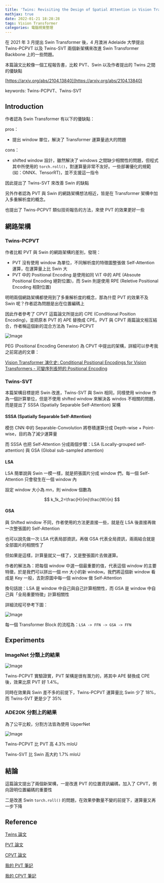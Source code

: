 ```yaml
---
title: 'Twins: Revisiting the Design of Spatial Attention in Vision Transformers'
mathjax: true
date: 2022-01-21 18:28:28
tags: Vision Transformer
categories: 電腦視覺整理
---
```


在 2021 年 3 月提出 Swin Transformer 後，4 月澳洲 Adelaide 大學提出 Twins-PCPVT 以及 Twins-SVT 兩個新架構來改進 Swin Transformer Backbone 上的一些問題。

本篇論文比較像一個工程報告書，比較 PVT、Swin 以及作者提出的 Twins 之間的優缺點

[https://arxiv.org/abs/2104.13840](https://arxiv.org/abs/2104.13840)

keywords: Twins-PCPVT、Twins-SVT
<!--more-->

## Introduction

作者認為 Swin Transformer 有以下的優缺點：

pros：

* 提出 window 單位，解決了 Transformer 運算量過大的問題

cons：

* shifted window 設計，雖然解決了 windows 之間缺少相關性的問題，但程式其中所使用的 `torch.roll()`，對運算量非常不友好。一些部署優化的規範 (如：ONNX、TensorRT)，並不支援這一指令

因此提出了 Twins-SVT 來改善 Swin 的缺點

另外作者認為 PVT 與 Swin 的網路架構想法相近，皆是在 Transformer 架構中加入多重解析度的概念。

也提出了 Twins-PCPVT 類似技術報告的方法，來使 PVT 的效果更好一些

## 網路架構

### Twins-PCPVT

作者比較 PVT 與 Swin 的網路架構的差別，發現：

* PVT 沒有使用 window 為單位，不同解析度的特徵圖整張做 Self-Attention 運算，在運算量上比 Swin 大
* PVT 中的 Positional Encoding 是使用如同 ViT 中的 APE (Absoute Positional Encoding 絕對位置)，而 Swin 則是使用 RPE (Reletive Positional Encoding 相對位置)

明明兩個網路架構都使用到了多重解析度的概念，那為什麼 PVT 的效果不及 Swin 呢？作者認為問題是出在位置編碼上

因此作者參考了 CPVT 這篇論文所提出的 CPE (Conditional Position Encoding)，並把原本 PVT 的 APE 替換成 CPE。PVT 與 CPVT 兩篇論文相互結合，作者稱這個新的混合方法為 Twins-PCPVT

![Image](https://i.imgur.com/r65k5FV.png)

PEG (Positional Encoding Generator) 為 CPVT 中提出的架構，詳細可以參考我之前寫過的文章：

[Vision Transformer 演化史: Conditional Positional Encodings for Vision Transformers - 可變序列長短的 Positional Encoding](https://mushding.space/2021/07/28/Vision-Transformer-%E6%BC%94%E5%8C%96%E5%8F%B2-Conditional-Positional-Encodings-for-Vision-Transformers-%E5%8F%AF%E8%AE%8A%E5%BA%8F%E5%88%97%E9%95%B7%E7%9F%AD%E7%9A%)

### Twins-SVT

本篇架構目標是把 Swin 改進，Twins-SVT 與 Swin 相同，同樣使用 window 作為一個計算單位，但是不使用 shifted window 來解決各 windos 不相關的問題，而是提出了 SSSA (Spatially Separable Self-Attention) 架構

#### SSSA (Spatially Separable Self-Attention)

模仿 CNN 中的 Separable-Convolution 將卷積運算分成 Depth-wise + Point-wise，目的為了減少運算量

而 SSSA 也把 Self-Attention 分成兩個步驟：LSA (Locally-grouped self-attention) 與 GSA (Global sub-sampled attention)

#### LSA

LSA 簡單說與 Swin 一模一樣，就是把張圖片分成 window 們，每一個 Self-Attention 只會發生在一個 window 內

設定 window 大小為 $mn$，則 window 個數為 

$$
k_1k_2=\frac{H}{m}\frac{W}{n}
$$

#### GSA

與 Shifted window 不同，作者使用的方法更直接一些，就是在 LSA 後直接再做一次整張圖的 Self-Attention

也可以說先做一次 LSA 代表局部資訊，再做 GSA 代表全局資訊，兩兩結合就是全部圖片的相關性了

但如果是這樣，計算量就又一樣了，又是整張圖片去做運算。

作者的解法為：把每個 window 中選一個最重要的值，代表這個 window 的主要特徵，於是我們可以拼出一個 $mn$ 大小的新 window。我們將這個新 window 看成是 Key 一般，去對原圖中每一個 window 做 Self-Attention

換句話說：LSA 是 window 中自己與自己計算相關性，而 GSA 是 window 中自己與「全局重要特徵」計算相關性

詳細流程可參考下圖：

![Image](https://i.imgur.com/eqJueht.png)

每一個 Transformer Block 的流程為：`LSA -> FFN -> GSA -> FFN`

## Experiments

### ImageNet 分類上的結果

![Image](https://i.imgur.com/DEYK7L4.png)

Twins-PCPVT 實驗證實，PVT 架構是很有潛力的，將其中 APE 替換成 CPE 後，效果比原 PVT 好 1.4%。

同時在效果與 Swin 差不多的前提下，Twins-PCPVT 運算量比 Swin 少了 18%，而 Twins-SVT 更是少了 35%

### ADE20K 分割上的結果

為了公平比較，分割方法皆為使用 UpperNet

![Image](https://i.imgur.com/9nUPKrx.png)

Twins-PCPVT 比 PVT 高 4.3% mIoU

Twins-SVT 比 Swin 高大約 1.7% mIoU

## 結論

這篇論文提出了兩個新架構，一是改進 PVT 的位置資訊編碼，加入了 CPVT，側向證明位置編碼的重要性

二是改進 Swin `torch.roll()` 的問題，在效果參數量不變的前提下，運算量又再一步下降

## Reference

[Twins 論文](https://arxiv.org/abs/2104.13840)

[PVT 論文](https://arxiv.org/abs/2102.12122)

[CPVT 論文](https://arxiv.org/abs/2102.10882)

[我的 PVT 筆記](https://mushding.space/2021/08/17/Vision-Transformer-%E6%BC%94%E5%8C%96%E5%8F%B2-Pyramid-Vision-Transformer-A-Versatile-Backbone-for-Dense-Predictionwithout-Convolutions-%E6%8A%8A%E9%87%91%E5%AD%97%E5%A1%94%E7%B6%B2%E8%B7%AF%E6%87%89%E7%94%A8%E5%9C%A8-Transformer/)

[我的 CPVT 筆記](https://mushding.space/2021/07/28/Vision-Transformer-%E6%BC%94%E5%8C%96%E5%8F%B2-Conditional-Positional-Encodings-for-Vision-Transformers-%E5%8F%AF%E8%AE%8A%E5%BA%8F%E5%88%97%E9%95%B7%E7%9F%AD%E7%9A%84-Positional-Encoding/)